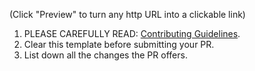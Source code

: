 (Click "Preview" to turn any http URL into a clickable link)

1. PLEASE CAREFULLY READ: [Contributing Guidelines](./CONTRIBUTING.md).
2. Clear this template before submitting your PR.
3. List down all the changes the PR offers.
